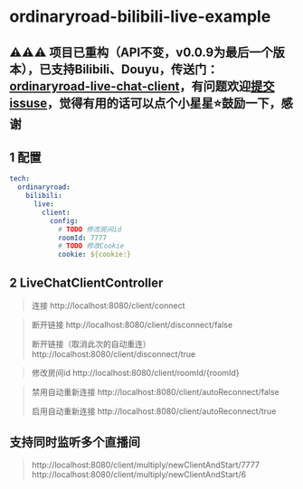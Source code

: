 # ordinaryroad-bilibili-live-example

## ⚠️⚠️⚠️ 项目已重构（API不变，v0.0.9为最后一个版本），已支持Bilibili、Douyu，传送门：[ordinaryroad-live-chat-client](https://github.com/OrdinaryRoad-Project/ordinaryroad-live-chat-client)，有问题欢迎[提交issuse](https://github.com/OrdinaryRoad-Project/ordinaryroad-live-chat-client/issues)，觉得有用的话可以点个小星星⭐️鼓励一下，感谢

## 1 配置

```yaml
tech:
  ordinaryroad:
    bilibili:
      live:
        client:
          config:
            # TODO 修改房间id
            roomId: 7777
            # TODO 修改Cookie
            cookie: ${cookie:}
```

## 2 LiveChatClientController

> 连接
> http://localhost:8080/client/connect

> 断开链接
> http://localhost:8080/client/disconnect/false
>
> 断开链接（取消此次的自动重连）
> http://localhost:8080/client/disconnect/true

> 修改房间id
> http://localhost:8080/client/roomId/{roomId}

> 禁用自动重新连接
> http://localhost:8080/client/autoReconnect/false
>
> 启用自动重新连接
> http://localhost:8080/client/autoReconnect/true

## 支持同时监听多个直播间

> http://localhost:8080/client/multiply/newClientAndStart/7777
> http://localhost:8080/client/multiply/newClientAndStart/6